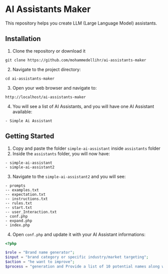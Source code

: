 # AI Assistants Maker
This repository helps you create LLM (Large Language Model) assistants.

## Installation
1. Clone the repository or download it
```shell
git clone https://github.com/mohammedellihr/ai-assistants-maker
```
2. Navigate to the project directory:
```shell
cd ai-assistants-maker
```
3. Open your web browser and navigate to:
```shell
http://localhost/ai-assistants-maker
```
4. You will see a list of AI Assistants, and you will have one AI Assistant available:
```shell
- Simple Ai Assistant
```

## Getting Started
1. Copy and paste the folder `simple-ai-assistant` inside `assistants` folder
2. Inside the `assistants` folder, you will now have:
```shell
- simple-ai-assistant
- simple-ai-assistant2
```
3. Navigate to the `simple-ai-assistant2` and you will see:
```shell
- prompts
-- examples.txt
-- expectation.txt
-- instructions.txt
-- rules.txt
-- start.txt
-- user_Interaction.txt
- conf.php
- expand.php
- index.php
```
4. Open `conf.php` and update it with your AI Assistant informations:
```php
<?php

$role = "Brand name generator";
$input = "brand category or specific industry/market targeting";
$action = "he want to improve";
$process = "generation and Provide a list of 10 potential names along with a brief explanation of why each one is suitable for this specific brand";
```